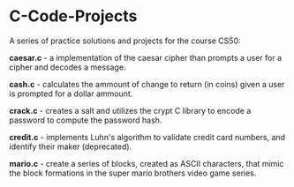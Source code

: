 # C-Code-Projects
 
A series of practice solutions and projects for the course CS50:

**caesar.c** - a implementation of the caesar cipher than prompts a user for a cipher and decodes a message.

**cash.c** - calculates the ammount of change to return (in coins) given a user is prompted for a dollar ammount.

**crack.c** - creates a salt and utilizes the crypt C library to encode a password to compute the password hash.

**credit.c** - implements Luhn's algorithm to validate credit card numbers, and identify their maker (deprecated).

**mario.c** - create a series of blocks, created as ASCII characters, that mimic the block formations in the super mario brothers video game series.
